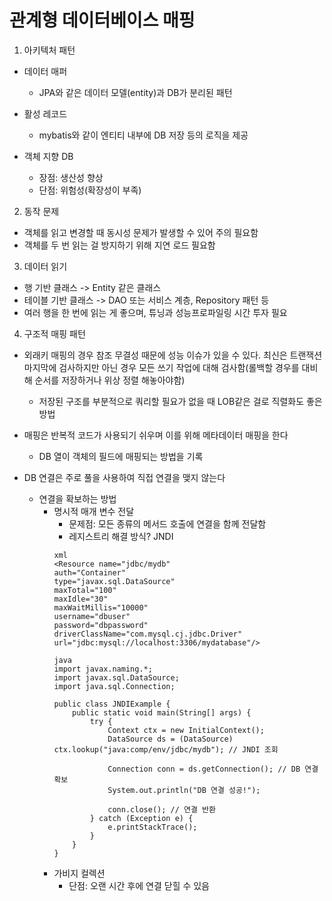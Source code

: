 # 관계형 데이터베이스 매핑
1. 아키텍처 패턴
+ 데이터 매퍼
    + JPA와 같은 데이터 모델(entity)과 DB가 분리된 패턴
+ 활성 레코드
    + mybatis와 같이 엔티티 내부에 DB 저장 등의 로직을 제공

+ 객체 지향 DB
    + 장점: 생산성 향상 
    + 단점: 위험성(확장성이 부족)

2. 동작 문제
+ 객체를 읽고 변경할 때 동시성 문제가 발생할 수 있어 주의 필요함
+ 객체를 두 번 읽는 걸 방지하기 위해 지연 로드 필요함

3. 데이터 읽기
+ 행 기반 클래스 -> Entity 같은 클래스
+ 테이블 기반 클래스 -> DAO 또는 서비스 계층, Repository 패턴 등
+ 여러 행을 한 번에 읽는 게 좋으며, 튜닝과 성능프로파일링 시간 투자 필요

4. 구조적 매핑 패턴
+ 외래키 매핑의 경우 참조 무결성 때문에 성능 이슈가 있을 수 있다. 최신은 트랜잭션 마지막에 검사하지만 아닌 경우 모든 쓰기 작업에 대해 검사함(롤백할 경우를 대비해 순서를 저장하거나 위상 정렬 해놓아야함)
    + 저장된 구조를 부분적으로 쿼리할 필요가 없을 때 LOB같은 걸로 직렬화도 좋은 방법

+ 매핑은 반복적 코드가 사용되기 쉬우며 이를 위해 메타데이터 매핑을 한다
    + DB 열이 객체의 필드에 매핑되는 방법을 기록

+ DB 연결은 주로 풀을 사용하여 직접 연결을 맺지 않는다
    + 연결을 확보하는 방법
        + 명시적 매개 변수 전달
            + 문제점: 모든 종류의 메서드 호출에 연결을 함께 전달함
            + 레지스트리 해결 방식? JNDI
            ```
            xml
            <Resource name="jdbc/mydb"
          auth="Container"
          type="javax.sql.DataSource"
          maxTotal="100"
          maxIdle="30"
          maxWaitMillis="10000"
          username="dbuser"
          password="dbpassword"
          driverClassName="com.mysql.cj.jdbc.Driver"
          url="jdbc:mysql://localhost:3306/mydatabase"/>

            ```
            ```
            java
            import javax.naming.*;
            import javax.sql.DataSource;
            import java.sql.Connection;

            public class JNDIExample {
                public static void main(String[] args) {
                    try {
                        Context ctx = new InitialContext();
                        DataSource ds = (DataSource) ctx.lookup("java:comp/env/jdbc/mydb"); // JNDI 조회

                        Connection conn = ds.getConnection(); // DB 연결 확보
                        System.out.println("DB 연결 성공!");

                        conn.close(); // 연결 반환
                    } catch (Exception e) {
                        e.printStackTrace();
                    }
                }
            }

            ```
        + 가비지 컬렉션
            + 단점: 오랜 시간 후에 연결 닫힐 수 있음
